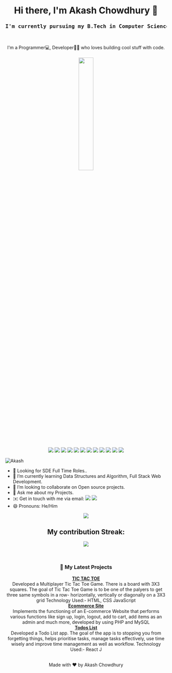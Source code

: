 <!-- Your header -->
<h1 align="center">Hi there, I'm Akash Chowdhury 👋</h1>
<h3 align="center"><pre>I'm currently pursuing my B.Tech in Computer Science & Engineering from NIT Agartala.</pre></h3> <br>

<!-- Your introduction -->
<p align="center">
   I'm a Programmer💻, Developer👨‍💻  who loves building cool stuff with code.<br> <br>
  <img src="https://github.com/Ayushparikh-code/Ayushparikh-code/blob/main/coding-freak%20(1).gif" width="30%">
</p> <br>
<!-- Your skills -->
<p align="center">
  <img src="https://img.shields.io/badge/C++-informational?style=flat&logo=CPlusPlus&logoColor=white&color=[Your color]">
  <img src="https://img.shields.io/badge/PYTHON-informational?style=flat&logo=python&logoColor=white&color=blue">
  <img src="https://img.shields.io/badge/C-informational?style=flat&logo=C&logoColor=white&color=red">
  <img src="https://img.shields.io/badge/PHP-informational?style=flat&logo=PHP&logoColor=white&color=skyblue">
  <img src="https://img.shields.io/badge/MySql-informational?style=flat&logo=mysql&logoColor=white&color=orange">
  <img src="https://img.shields.io/badge/HTML-informational?style=flat&logo=html&logoColor=white&color=red">
  <img src="https://img.shields.io/badge/CSS-informational?style=flat&logo=css&logoColor=white&color=blue">
  <img src="https://img.shields.io/badge/Bootstrap-informational?style=flat&logo=bootstrap&logoColor=white&color=blue">
  <img src="https://img.shields.io/badge/Javascript-informational?style=flat&logo=javascript&logoColor=white&color=yellow">
  <img src="https://img.shields.io/badge/React Js-informational?style=flat&logo=Reactjs&logoColor=white&color=blue">
  <img src="https://img.shields.io/badge/Node Js-informational?style=flat&logo=nodejs&logoColor=white&color=green">
   <img src="https://img.shields.io/badge/Mongo DB-informational?style=flat&logo=mongodb&logoColor=white&color=blue">
</p>

<!-- Visitors Badge -->
<p align=left"> <img src="https://komarev.com/ghpvc/?username=Akash-Chowdhury&label=Profile%20views&color=0e75b6&style=flat" alt="Akash" /> </p>

<!-- Your content -->
- 👀 Looking for SDE Full Time Roles..
- 🌱  I’m currently learning Data Structures and Algorithm, Full Stack Web Development.
- 👯 I’m looking to collaborate on Open source projects.
- 💬 Ask me about my Projects.
- ✉️  Get in touch with me via email: [<img src="https://img.shields.io/badge/GMAIL-informational?style=flat&logo=[Your programming language logo]&logoColor=white&color=red">](mailto:chowdhuryakash950@gmail.com)   <a href="https://www.linkedin.com/in/akash-chowdhury-224467225/"><img src="https://img.shields.io/badge/LINKIDN-informational?style=flat&logo=[Your programming language logo]&logoColor=white&color=blue"></a>
- 😄 Pronouns: He/Him

<!-- Your GitHub stats -->
<p align="center">
  <img src="https://github-readme-stats.vercel.app/api?username=Akash-Chowdhury&show_icons=true&theme=radical">
</p>

<!-- GitHub Stats -->
<h2 align="center">My contribution Streak: </h2>
<p align="center">
<img src=https://github-readme-streak-stats.herokuapp.com/?user=Akash-Chowdhury&theme=dark&hide_border=true&background=0D1117&stroke=0000%22/>
</p>  
<br />


<!-- Your latest projects -->
<h3 align="center">🚀 My Latest Projects</h3>

<p align="center">
  <a href="https://akash-chowdhury.github.io/Tic-Tac-Toe-Game/"><b>TIC TAC TOE</b></a>
  <br/>
  Developed a Multiplayer Tic Tac Toe Game. There is a board with 3X3 squares. The goal of Tic Tac Toe Game is
to be one of the palyers to get three same symbols in a row- horizontally, vertically or diagonally on a 3X3 grid
Technology Used:- HTML, CSS JavaScript
  <br/>
  <a href="http://myphp-project01.epizy.com/"><b>Ecommerce Site</b></a>
  <br/>
   Implements the functioning of an E-commerce Website that performs various functions like sign up, login, logout,
add to cart, add items as an admin and much more, developed by using PHP and MySQL                                                             
  <br/>
  <a href="https://akash-chowdhury.github.io/todo-list/"><b>Todos List</b></a>
  <br/>
  Developed a Todo List app. The goal of the app is to stopping you from forgetting things, helps prioritise tasks,
manage tasks effectively, use time wisely and improve time management as well as workflow.
Technology Used:- React J
  <br/>

</p>
<!-- Your footer -->
<p align="center">
  <br/>
  Made with ❤️ by Akash Chowdhury
</p>
